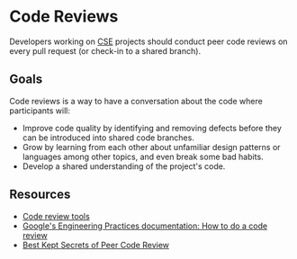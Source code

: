 # Code Reviews

Developers working on [CSE](../CSE.md) projects should conduct peer code reviews on every pull request (or check-in to a shared branch).

## Goals

Code reviews is a way to have a conversation about the code where participants will:

- Improve code quality by identifying and removing defects before they can be introduced into shared code branches.
- Grow by learning from each other about unfamiliar design patterns or languages among other topics, and even break some bad habits.
- Develop a shared understanding of the project's code.

## Resources

- [Code review tools](tools.md)
- [Google's Engineering Practices documentation: How to do a code review](https://google.github.io/eng-practices/review/reviewer/)
- [Best Kept Secrets of Peer Code Review](https://static1.smartbear.co/smartbear/media/pdfs/best-kept-secrets-of-peer-code-review_redirected.pdf)
